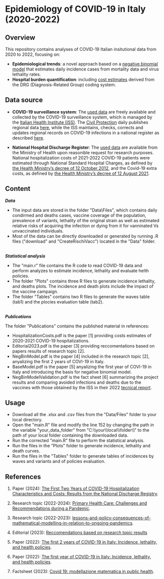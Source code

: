 # Epidemiology of COVID-19 in Italy (2020-2022)
## Overview
This repository contains analyses of COVID-19 Italian insitutional data from 2020 to 2022, focusing on:
- **Epidemiological trends**: a novel approach based on a [negative binomial model](https://www.frontiersin.org/articles/10.3389/fpubh.2022.986743/full) that estimates daily incidence cases from mortality data and virus lethality rates.
- **Hospital burden quantification**: including [cost estimates](https://www.mdpi.com/2227-9032/12/10/958) derived from the DRG (Diagnosis-Related Group) coding system.

## Data source
- **COVID-19 surveillance system**: The [used data](https://github.com/floatingpurr/covid-19_sorveglianza_integrata_italia/tree/main/data/2023-09-27) are freely available and collected by the COVID-19 surveillance system, which is managed by the [Italian Health Institute (ISS)](https://www.iss.it/). The [Civil Protection](https://emergenze.protezionecivile.gov.it/it/) daily publishes regional data [here](https://github.com/pcm-dpc/COVID-19), while the ISS maintains, checks, corrects and updates regional records on COVID-19 infections in a national register as described [here](https://www.epicentro.iss.it/coronavirus/sars-cov-2-sorveglianza).

- **National Hospital Discharge Register**: The [used data](https://www.salute.gov.it/portale/assistenzaOspedaliera/dettaglioContenutiAssistenzaOspedaliera.jsp?lingua=italiano&id=1232&area=ricoveriOspedalieri&menu=rilevazione) are available from the Ministry of Health upon reasonible request for research purposes. National hospitalization costs of 2021-2022 COVID-19 patients were estimated through National Standard Hospital Charges, as defined by [the Health Ministry’s decree of 12 October 2012](https://www.gazzettaufficiale.it/eli/id/2013/01/28/13A00528/sg), and the Covid-19 extra costs, as defined by [the Health Ministry’s decree of 12 August 2021](https://www.gazzettaufficiale.it/eli/id/2021/11/19/21A06765/sg).

## Content

***Data***
- The input data are stored in the folder "Data\Files", which contains daily condirmed and deaths cases, vaccine coverage of the population, prevalence of variants, lethality of the original strain as well as estimated relative risks of acquiring the infection or dying from it for vanninated Vs unvaccinated individuals.
- Most of the data can be directly downloaded or generated by running .R files ("download" and "CreateRischiVacc") located in the "Data" folder. 


\
***Statistical analysis*** 
- The "main.r" file contains the R code to read COVID-19 data and perform analyzes to estimate incidence, lethality and evaluate helth policies.
- The folder "Plots" contains three R files to generate  incidence lethality, and deaths plots. The incidence and death plots include the impact of the vaccine campaign.
- The folder "Tables" contains two R files to generate the waves table (tab1) and the plocies evaluation table (tab2).


\
***Publications*** 

The folder "Publications" contains the published material in references:
- HospitalizationCosts.pdf is the paper [1] providing costs estimates of 2020-2021 COVID-19 hospitalizations.
- Editorial2023.pdf is the paper [3] providing reccomentations based on papers results of research topic [2].
- NegBinModel.pdf is the paper [4] included in the research topic [2], anyalizing the first 2 years of COVI-19 in Italy.
- BaseModel.pdf is the paper [5] anyalizing the first year of COVI-19 in Italy and introducing the basis for negative binomial model.
- NegBinModelValidation.pdf is the fact sheet [6] summarizing the project results and comparing avoided infections and deaths due to the vaccines with those obtained by the ISS in their 2022 [tecnical report](https://www.iss.it/documents/20126/6703853/NT_Eventi+evitati+COVID19_LAST.pdf/a140e155-bd62-adcd-1b29-d1be3464ed48?t=1649832260103).


## Usage
- Download all the .xlsx and .csv files from the "Data/Files" folder to your local directory.
- Open the "main.R" file and modify the line 152 by changing the path in the variable "your_data_folder" from "C:\\\your\\\local\\\folder\\\\" to the path of your local folder containing the downloaded data.
- Run the corrected "main.R" file to perform the statistical analysis.
- Run the files in the "Plots" folder to generate incidence, lethality and death curves.
- Run the files in the "Tables" folder to generate tables of incidences by waves and variants and of policies evaluation.



## References
   
1. Paper (2024): [The First Two Years of COVID-19 Hospitalization Characteristics and Costs: Results from the National Discharge Registry](https://www.mdpi.com/2227-9032/12/10/958).

2. Research topic (2022-2024): [Primary Health Care: Challenges and Recommendations during a Pandemic](https://www.mdpi.com/journal/healthcare/special_issues/Primary_Health_Care_Pandemic).

3. Research topic (2022-2023): [lessons-and-policy-consequences-of-mathematical-modelling-in-relation-to-ongoing-pandemics](https://www.frontiersin.org/research-topics/42790/lessons-and-policy-consequences-of-mathematical-modelling-in-relation-to-ongoing-pandemics).

4. Editorial (2023): [Reccomendations based on research topic results](https://www.frontiersin.org/articles/10.3389/fpubh.2023.1281493/full)

5. Paper (2022): [The first 2 years of COVID-19 in Italy: Incidence, lethality, and health policies](https://www.frontiersin.org/articles/10.3389/fpubh.2022.986743/full).
   
6. Paper (2022): [The first year of COVID-19 in Italy: Incidence, lethality, and health policies](https://journals.sagepub.com/doi/10.4081/jphr.2021.2201).
  
7. Factsheet (2023): [Covid 19: modellazione matematica in public health](https://redazionelive.inail.it/cs/internet/comunicazione/pubblicazioni/catalogo-generale/pubbl-covid19-modellazione-matematica-public-health.html).

